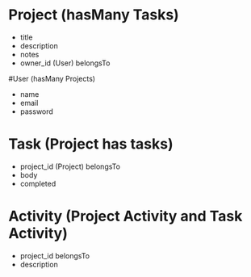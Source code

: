 # Project (hasMany Tasks)
- title
- description
- notes
- owner_id (User) belongsTo

#User (hasMany Projects)
- name
- email
- password

# Task (Project has tasks)
- project_id (Project) belongsTo
- body
- completed

# Activity (Project Activity and Task Activity)
- project_id belongsTo
- description
